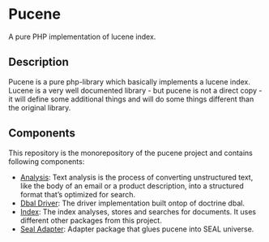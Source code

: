 # Pucene

A pure PHP implementation of lucene index.

## Description

Pucene is a pure php-library which basically implements a lucene index. Lucene is a very well documented library - but
pucene is not a direct copy - it will define some additional things and will do some things different than the original
library.

## Components

This repository is the monorepository of the pucene project and contains following components:

* [Analysis](packages/analysis): Text analysis is the process of converting unstructured text, like the body of an email
  or a product description, into a structured format that’s optimized for search.
* [Dbal Driver](packages/dbal-driver): The driver implementation built ontop of doctrine dbal.
* [Index](packages/index): The index analyses, stores and searches for documents. It uses different other packages from
  this project.
* [Seal Adapter](packages/seal-adapter): Adapter package that glues pucene into SEAL universe.
